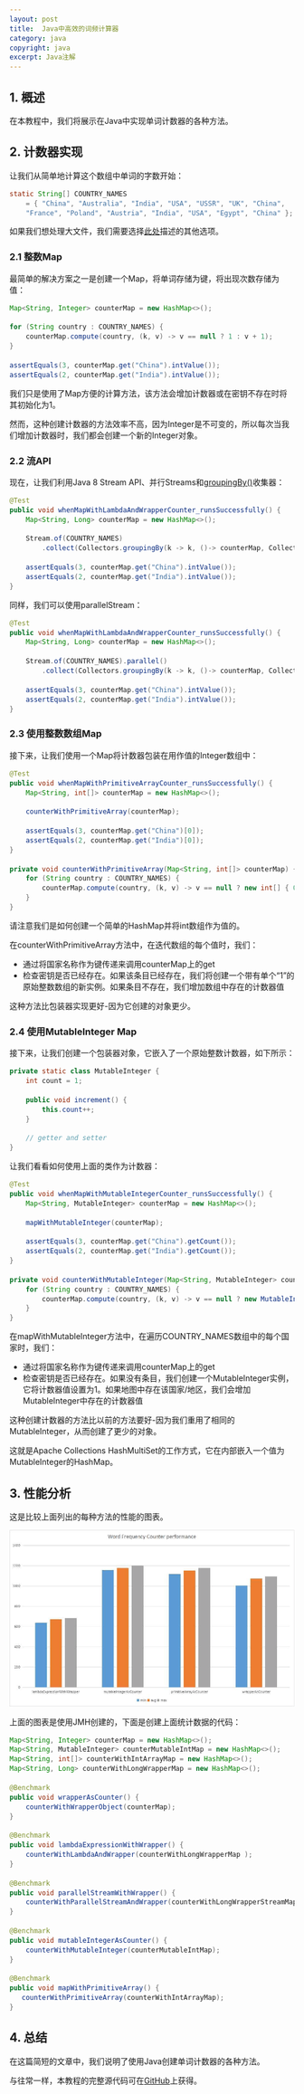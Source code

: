 ```yaml
---
layout: post
title:  Java中高效的词频计算器
category: java
copyright: java
excerpt: Java注解
---
```


## 1. 概述

在本教程中，我们将展示在Java中实现单词计数器的各种方法。

## 2. 计数器实现

让我们从简单地计算这个数组中单词的字数开始：

```java
static String[] COUNTRY_NAMES 
    = { "China", "Australia", "India", "USA", "USSR", "UK", "China", 
    "France", "Poland", "Austria", "India", "USA", "Egypt", "China" };
```

如果我们想处理大文件，我们需要选择[此处](https://www.baeldung.com/java-read-lines-large-file)描述的其他选项。

### 2.1 整数Map

最简单的解决方案之一是创建一个Map，将单词存储为键，将出现次数存储为值：

```java
Map<String, Integer> counterMap = new HashMap<>();

for (String country : COUNTRY_NAMES) { 
    counterMap.compute(country, (k, v) -> v == null ? 1 : v + 1); 
}

assertEquals(3, counterMap.get("China").intValue());
assertEquals(2, counterMap.get("India").intValue());
```

我们只是使用了Map方便的计算方法，该方法会增加计数器或在密钥不存在时将其初始化为1。

然而，这种创建计数器的方法效率不高，因为Integer是不可变的，所以每次当我们增加计数器时，我们都会创建一个新的Integer对象。

### 2.2 流API

现在，让我们利用Java 8 Stream API、并行Streams和[groupingBy()](https://www.baeldung.com/java-groupingby-collector)收集器：

```java
@Test
public void whenMapWithLambdaAndWrapperCounter_runsSuccessfully() {
    Map<String, Long> counterMap = new HashMap<>();
 
    Stream.of(COUNTRY_NAMES)
        .collect(Collectors.groupingBy(k -> k, ()-> counterMap, Collectors.counting());

    assertEquals(3, counterMap.get("China").intValue());
    assertEquals(2, counterMap.get("India").intValue());
}
```

同样，我们可以使用parallelStream：

```java
@Test
public void whenMapWithLambdaAndWrapperCounter_runsSuccessfully() {
    Map<String, Long> counterMap = new HashMap<>();
 
    Stream.of(COUNTRY_NAMES).parallel()
        .collect(Collectors.groupingBy(k -> k, ()-> counterMap, Collectors.counting());

    assertEquals(3, counterMap.get("China").intValue());
    assertEquals(2, counterMap.get("India").intValue());
}
```

### 2.3 使用整数数组Map

接下来，让我们使用一个Map将计数器包装在用作值的Integer数组中：

```java
@Test
public void whenMapWithPrimitiveArrayCounter_runsSuccessfully() {
    Map<String, int[]> counterMap = new HashMap<>();

    counterWithPrimitiveArray(counterMap);

    assertEquals(3, counterMap.get("China")[0]);
    assertEquals(2, counterMap.get("India")[0]);
}
 
private void counterWithPrimitiveArray(Map<String, int[]> counterMap) {
    for (String country : COUNTRY_NAMES) {
        counterMap.compute(country, (k, v) -> v == null ? new int[] { 0 } : v)[0]++;
    }
}
```

请注意我们是如何创建一个简单的HashMap并将int数组作为值的。

在counterWithPrimitiveArray方法中，在迭代数组的每个值时，我们：

-   通过将国家名称作为键传递来调用counterMap上的get
-   检查密钥是否已经存在。如果该条目已经存在，我们将创建一个带有单个“1”的原始整数数组的新实例。如果条目不存在，我们增加数组中存在的计数器值

这种方法比包装器实现更好-因为它创建的对象更少。

### 2.4 使用MutableInteger Map

接下来，让我们创建一个包装器对象，它嵌入了一个原始整数计数器，如下所示：

```java
private static class MutableInteger {
    int count = 1;
	
    public void increment() {
        this.count++;
    }
	
    // getter and setter
}
```

让我们看看如何使用上面的类作为计数器：

```java
@Test
public void whenMapWithMutableIntegerCounter_runsSuccessfully() {
    Map<String, MutableInteger> counterMap = new HashMap<>();

    mapWithMutableInteger(counterMap);

    assertEquals(3, counterMap.get("China").getCount());
    assertEquals(2, counterMap.get("India").getCount());
}

private void counterWithMutableInteger(Map<String, MutableInteger> counterMap) {
    for (String country : COUNTRY_NAMES) {
        counterMap.compute(country, (k, v) -> v == null ? new MutableInteger(0) : v).increment();
    }
}
```

在mapWithMutableInteger方法中，在遍历COUNTRY_NAMES数组中的每个国家时，我们：

-   通过将国家名称作为键传递来调用counterMap上的get
-   检查密钥是否已经存在。如果没有条目，我们创建一个MutableInteger实例，它将计数器值设置为1。如果地图中存在该国家/地区，我们会增加MutableInteger中存在的计数器值

这种创建计数器的方法比以前的方法要好-因为我们重用了相同的MutableInteger，从而创建了更少的对象。

这就是Apache Collections HashMultiSet的工作方式，它在内部嵌入一个值为MutableInteger的HashMap。

## 3. 性能分析

这是比较上面列出的每种方法的性能的图表。

![](/assets/images/2023/java/javawordfrequency01.png)

上面的图表是使用JMH创建的，下面是创建上面统计数据的代码：

```java
Map<String, Integer> counterMap = new HashMap<>();
Map<String, MutableInteger> counterMutableIntMap = new HashMap<>();
Map<String, int[]> counterWithIntArrayMap = new HashMap<>();
Map<String, Long> counterWithLongWrapperMap = new HashMap<>();
 
@Benchmark
public void wrapperAsCounter() {
    counterWithWrapperObject(counterMap);
}

@Benchmark
public void lambdaExpressionWithWrapper() {
    counterWithLambdaAndWrapper(counterWithLongWrapperMap );
}

@Benchmark
public void parallelStreamWithWrapper() {
    counterWithParallelStreamAndWrapper(counterWithLongWrapperStreamMap);
}
    
@Benchmark
public void mutableIntegerAsCounter() {
    counterWithMutableInteger(counterMutableIntMap);
}
    
@Benchmark
public void mapWithPrimitiveArray() {
   counterWithPrimitiveArray(counterWithIntArrayMap);
}
```

## 4. 总结

在这篇简短的文章中，我们说明了使用Java创建单词计数器的各种方法。

与往常一样，本教程的完整源代码可在[GitHub](https://github.com/tuyucheng7/taketoday-tutorial4j/tree/master/java-core-modules/java-annotations)上获得。